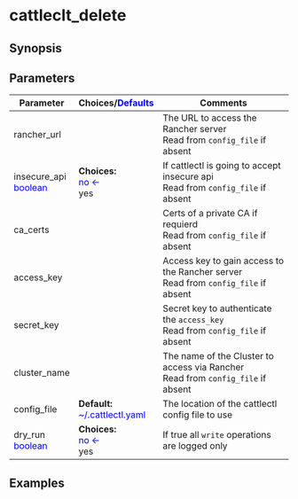 cattleclt_delete
================

Synopsis
--------

Parameters
----------

| Parameter | Choices/<span style="color:blue">Defaults</span> | Comments |
|---|---|---|
| rancher_url | | The URL to access the Rancher server<br>Read from `config_file` if absent |
| insecure_api<br><span style="color:blue">boolean</span> | __Choices:__<br><span style="color:blue">no ←</span><br>yes | If cattlectl is going to accept insecure api<br>Read from `config_file` if absent |
| ca_certs | | Certs of a private CA if requierd<br>Read from `config_file` if absent |
| access_key | | Access key to gain access to the Rancher server<br>Read from `config_file` if absent |
| secret_key | | Secret key to authenticate the `access_key`<br>Read from `config_file` if absent |
| cluster_name | | The name of the Cluster to access via Rancher<br>Read from `config_file` if absent |
| config_file | __Default:__<br><span style="color:blue">~/.cattlectl.yaml</span>| The location of the cattlectl config file to use |
| dry_run<br><span style="color:blue">boolean</span> | __Choices:__<br><span style="color:blue">no ←</span><br>yes | If true all `write` operations are logged only |

Examples
--------
